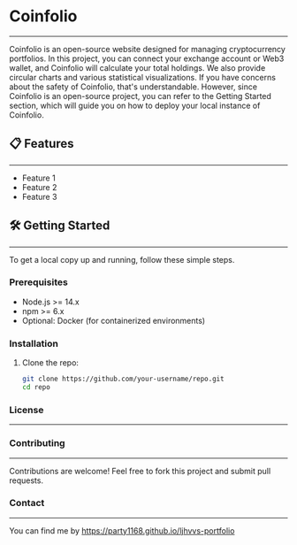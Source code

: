 # Coinfolio
---

Coinfolio is an open-source website designed for managing cryptocurrency portfolios. In this project, you can connect your exchange account or Web3 wallet, and Coinfolio will calculate your total holdings. We also provide circular charts and various statistical visualizations. If you have concerns about the safety of Coinfolio, that's understandable. However, since Coinfolio is an open-source project, you can refer to the Getting Started section, which will guide you on how to deploy your local instance of Coinfolio.

## 📋 Features
---

- Feature 1  
- Feature 2  
- Feature 3  

## 🛠️ **Getting Started**  
---

To get a local copy up and running, follow these simple steps.

### **Prerequisites**  
- Node.js >= 14.x  
- npm >= 6.x  
- Optional: Docker (for containerized environments)

### **Installation**  

1. Clone the repo:  
   ```bash
   git clone https://github.com/your-username/repo.git
   cd repo

### License
---

### Contributing
---

Contributions are welcome! Feel free to fork this project and submit pull requests.


### Contact
---

You can find me by https://party1168.github.io/ljhvvs-portfolio